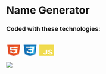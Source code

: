 # Name Generator

### Coded with these technologies:
<div style="display: inline_block"><br>
  <img align="center" alt="Adryan-HTML" height="30" width="40" src="https://raw.githubusercontent.com/devicons/devicon/master/icons/html5/html5-original.svg">
  <img align="center" alt="Adryan-CSS" height="30" width="40" src="https://raw.githubusercontent.com/devicons/devicon/master/icons/css3/css3-original.svg">
  <img align="center" alt="Adryan-Js" height="30" width="40" src="https://raw.githubusercontent.com/devicons/devicon/master/icons/javascript/javascript-plain.svg">
</div>

<br>

<img src='https://media0.giphy.com/media/0XJhDCNWoK4m3kjuSR/giphy.gif?cid=790b7611cf95e863e69a6076d5c668f24113af09cddb31e0&rid=giphy.gif&ct=g'>
